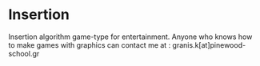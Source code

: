 # Insertion
Insertion algorithm game-type for entertainment.  Anyone who knows how to make games with graphics can contact me at : granis.k[at]pinewood-school.gr
